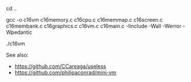 cd ..

gcc -o c16vm c16memory.c c16cpu.c c16memmap.c c16screen.c c16membank.c c16graphics.c c16vm.c c16main.c -Iinclude  -Wall -Werror -Wpedantic

./c16vm


See also:
- https://github.com/CCareaga/useless
- https://github.com/philipaconrad/mini-vm